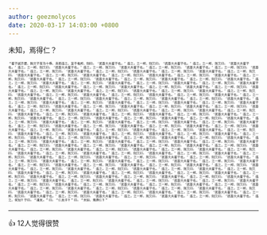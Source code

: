 ```yaml
---
author: geezmolycos
date: 2020-03-17 14:03:00 +0800
---
```


未知，焉得仁？

![](/assets/images/qq-zone/2020-03-17-wenyan.png)

---
👍 12人觉得很赞
